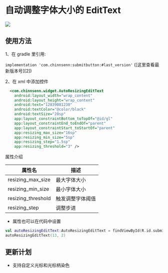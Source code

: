# 自动调整字体大小的 EditText

![](https://raw.githubusercontent.com/chinnsenn/BlogFigureBed/master/blogimg/untitled.gif)

## 使用方法

1、在 gradle 里引用:

`implementation 'com.chinnsenn:submitbutton:#last_version'` ([这里查看最新版本号][2])

2、在 xml 中添加控件

```xml
  <com.chinnsenn.widget.AutoResizingEditText
    android:layout_width="wrap_content"
    android:layout_height="wrap_content"
    android:text="12839081230"
    android:textColor="@color/black"
    android:textSize="20sp"
    app:layout_constraintBottom_toTopOf="@id/gl"
    app:layout_constraintEnd_toEndOf="parent"
    app:layout_constraintStart_toStartOf="parent"
    app:resizing_max_size="16sp" 
    app:resizing_min_size="5sp"
    app:resizing_step="1.5sp"
    app:resizing_threshold="3" />
```

属性介绍

| 属性名 | 描述 |
| --- | --- |
| resizing_max_size | 最大字体大小 |
| resizing_min_size | 最小字体大小 |
| resizing_threshold |触发调整字体阈值 |
| resizing_step | 调整步进 |

- 属性也可以在代码中设置

```kotlin
val autoResizingEditText:AutoResizingEditText = findViewById(R.id.submitbutton)
autoResizingEditText(13, 2)
```

## 更新计划

- 支持自定义光标和光标柄染色